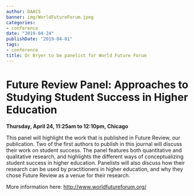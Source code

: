 ```yaml
---
author: DAACS
banner: img/WorldFutureForum.jpeg
categories:
- conference
date: "2019-04-24"
publishDate: "2019-04-01"
tags:
- conference
title: Dr Bryer to be panelist for World Future Forum
---
```


# Future Review Panel: Approaches to Studying Student Success in Higher Education

**Thursday, April 24, 11:25am to 12:10pm, Chicago**

This panel will highlight the work that is published in Future Review, our publication. Two of the first authors to publish in this journal will discuss their work on student success. The panel features both quantitative and qualitative research, and highlights the different ways of conceptualizing student success in higher education. Panelists will also discuss how their research can be used by practitioners in higher education, and why they chose Future Review as a venue for their research.

More information here: http://www.worldfutureforum.org/
